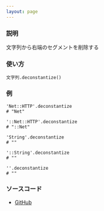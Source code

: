 ```yaml
---
layout: page
---
```

### 説明
文字列から右端のセグメントを削除する

### 使い方
    文字列.deconstantize()

### 例
    'Net::HTTP'.deconstantize
    # "Net"

    '::Net::HTTP'.deconstantize
    # "::Net"

    'String'.deconstantize
    # ""

    '::String'.deconstantize
    # ""

    ''.deconstantize
    # ""

### ソースコード
* [GitHub](https://github.com/rails/rails/blob/861b70e92f4a1fc0e465ffcf2ee62680519c8f6f/activesupport/lib/active_support/inflector/methods.rb#L216)